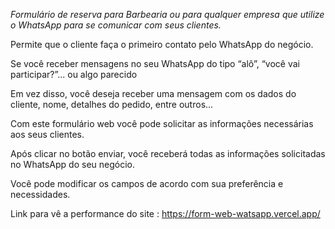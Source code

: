 _Formulário de reserva para Barbearia ou para qualquer empresa que utilize o WhatsApp para se comunicar com seus clientes._

Permite que o cliente faça o primeiro contato pelo WhatsApp do negócio.

Se você receber mensagens no seu WhatsApp do tipo “alô”, “você vai participar?”... ou algo parecido

Em vez disso, você deseja receber uma mensagem com os dados do cliente, nome, detalhes do pedido, entre outros...

Com este formulário web você pode solicitar as informações necessárias aos seus clientes.

Após clicar no botão enviar, você receberá todas as informações solicitadas no WhatsApp do seu negócio.

Você pode modificar os campos de acordo com sua preferência e necessidades.

Link para vê a performance do site : https://form-web-watsapp.vercel.app/
